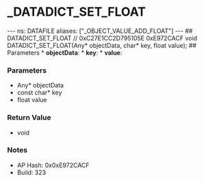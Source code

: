 # _DATADICT_SET_FLOAT

--- ns: DATAFILE aliases: ["_OBJECT_VALUE_ADD_FLOAT"] --- ## DATADICT_SET_FLOAT  // 0xC27E1CC2D795105E 0xE972CACF void DATADICT_SET_FLOAT(Any* objectData, char* key, float value);   ## Parameters * **objectData**: * **key**: * **value**:

### Parameters
* Any* objectData
* const char* key
* float value

### Return Value
* void

### Notes
* AP Hash: 0x0xE972CACF
* Build: 323

